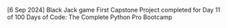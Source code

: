 [6 Sep 2024] Black Jack game
First Capstone Project completed for Day 11 of 100 Days of Code: The Complete Python Pro Bootcamp
